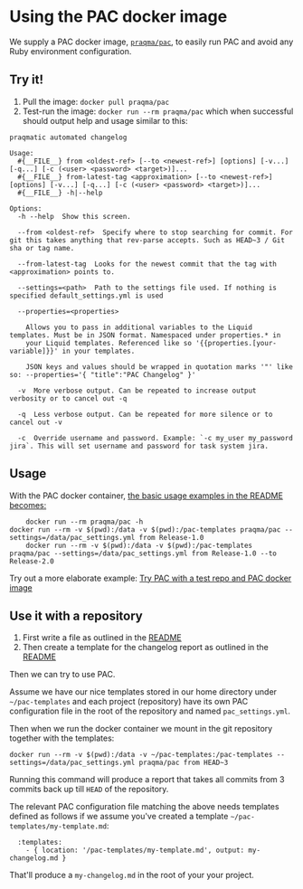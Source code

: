 # Using the PAC docker image

We supply a PAC docker image, [`praqma/pac`](https://hub.docker.com/r/praqma/pac/), to easily run PAC and avoid any Ruby environment configuration.

## Try it!

 1. Pull the image: `docker pull praqma/pac` 
 2. Test-run the image: `docker run --rm praqma/pac` which when successful should output help and usage similar to this:

```
praqmatic automated changelog 

Usage:
  #{__FILE__} from <oldest-ref> [--to <newest-ref>] [options] [-v...] [-q...] [-c (<user> <password> <target>)]... 
  #{__FILE__} from-latest-tag <approximation> [--to <newest-ref>] [options] [-v...] [-q...] [-c (<user> <password> <target>)]...
  #{__FILE__} -h|--help

Options:
  -h --help  Show this screen.

  --from <oldest-ref>  Specify where to stop searching for commit. For git this takes anything that rev-parse accepts. Such as HEAD~3 / Git sha or tag name.

  --from-latest-tag  Looks for the newest commit that the tag with <approximation> points to.  
              
  --settings=<path>  Path to the settings file used. If nothing is specified default_settings.yml is used      

  --properties=<properties>  

    Allows you to pass in additional variables to the Liquid templates. Must be in JSON format. Namespaced under properties.* in 
    your Liquid templates. Referenced like so '{{properties.[your-variable]}}' in your templates.

    JSON keys and values should be wrapped in quotation marks '"' like so: --properties='{ "title":"PAC Changelog" }'      

  -v  More verbose output. Can be repeated to increase output verbosity or to cancel out -q

  -q  Less verbose output. Can be repeated for more silence or to cancel out -v

  -c  Override username and password. Example: `-c my_user my_password jira`. This will set username and password for task system jira.

```

## Usage

With the PAC docker container, [the basic usage examples in the README becomes:](../README.md#usage)

		docker run --rm praqma/pac -h
    docker run --rm -v $(pwd):/data -v $(pwd):/pac-templates praqma/pac --settings=/data/pac_settings.yml from Release-1.0
		docker run --rm -v $(pwd):/data -v $(pwd):/pac-templates praqma/pac --settings=/data/pac_settings.yml from Release-1.0 --to Release-2.0

Try out a more elaborate example: [Try PAC with a test repo and PAC docker image](try_pac_with_test_repo_and_docker.md)

## Use it with a repository


 1. First write a file as outlined in the [README](../README.md#simple-configuration-file)
 2. Then create a template for the changelog report as outlined in the [README](../README.md#simple-template) 

Then we can try to use PAC. 

Assume we have our nice templates stored in our home directory under `~/pac-templates` and each project (repository) have its own PAC configuration file in the root of the repository and named `pac_settings.yml`.

Then when we run the docker container we mount in the git repository together with the templates:

```
docker run --rm -v $(pwd):/data -v ~/pac-templates:/pac-templates --settings=/data/pac_settings.yml praqma/pac from HEAD~3
```
Running this command will produce a report that takes all commits from 3 commits back up till `HEAD` of the repository.

The relevant PAC configuration file matching the above needs templates defined as follows if we assume you've created a template `~/pac-templates/my-template.md`:

```
  :templates:
    - { location: '/pac-templates/my-template.md', output: my-changelog.md }
```

That'll produce a `my-changelog.md` in the root of your your project. 
